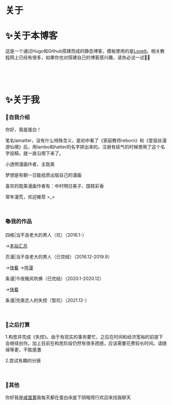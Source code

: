 # 关于

# ✨关于本博客
这是一个通过Hugo和Github搭建而成的静态博客，模板使用的是[LoveIt](https://hugoloveit.com/zh-cn/)。相关教程网上已经有很多，如果你也对搭建自己的博客感兴趣，请务必试一试👏🏻

&nbsp;

&nbsp;

# ✨关于我


### 🥚自我介绍

你好，我是蛋白！

笔名lamatter，没有什么特殊含义，是初中看了《家庭教师reborn》和《爱丽丝漫游仙境》后，用lambo和hatter的名字拼出来的。注册有妖气的时候使用了这个名字投稿，就一直沿用下来了。

小透明漫画作者，主耽美

梦想是有朝一日能纸质出版自己的漫画

喜欢的耽美漫画作者有：中村明日美子、国枝彩香

常年漫荒，欢迎推荐 >_<

&nbsp;


### 📚我的作品

四格|当不良老大的男人（坑）（2016.1-）

→[本站汇总](https://northet.github.io/posts/%E4%B8%8D%E8%89%AF%E6%B1%87%E6%80%BB/)

页漫|当不良老大的男人（已完结）（2016.12-2019.9）

→[快看](https://www.kuaikanmanhua.com/web/topic/2490/) →[哔漫](https://manga.bilibili.com/detail/mc29521?from=manga_search)

条漫|今夜晚风吹拂（已完结）（2020.1-2020.12）

→[快看](https://www.kuaikanmanhua.com/web/topic/5892/)

条漫|完美恋人的失控（暂坑）（2021.12-）

&nbsp;


### 🔮之后打算
1.构思并完成《失控》。由于有现实的事务要忙，之后在时间和经济宽裕的前提下会继续创作。加上目前在构思阶段仍然有很多困惑，应该需要花费较长时间。请随缘等更，不胜感激

2.尝试有趣的分镜

&nbsp;

### 🌵其他
你好我是[咸蛋黄](https://weibo.com/u/6381987510)我每天都在蛋白床底下阴暗爬行欢迎来找我聊天

